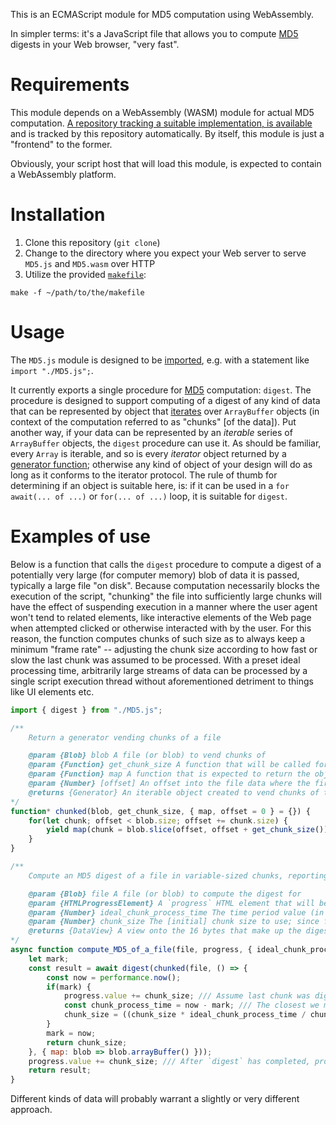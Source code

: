 This is an ECMAScript module for MD5 computation using WebAssembly.

In simpler terms: it's a JavaScript file that allows you to compute [MD5](http://en.wikipedia.org/wiki/MD5) digests in your Web browser, "very fast".

# Requirements

This module depends on a WebAssembly (WASM) module for actual MD5 computation. [A repository tracking a suitable implementation, is available](http://github.com/amn/MD5.wasm) and is tracked by this repository automatically. By itself, this module is just a "frontend" to the former.

Obviously, your script host that will load this module, is expected to contain a WebAssembly platform.

# Installation

1. Clone this repository (`git clone`)
2. Change to the directory where you expect your Web server to serve `MD5.js` and `MD5.wasm` over HTTP
3. Utilize the provided [`makefile`](https://www.gnu.org/software/make):

```
make -f ~/path/to/the/makefile
```

# Usage

The `MD5.js` module is designed to be [imported](http://tc39.es/ecma262/multipage/ecmascript-language-scripts-and-modules.html#sec-imports), e.g. with a statement like `import "./MD5.js";`.

It currently exports a single procedure for [MD5](http://en.wikipedia.org/wiki/MD5) computation: `digest`. The procedure is designed to support computing of a digest of any kind of data that can be represented by object that [iterates](http://tc39.es/ecma262/#sec-iteration) over `ArrayBuffer` objects (in context of the computation referred to as "chunks" [of the data]). Put another way, if your data can be represented by an *iterable* series of `ArrayBuffer` objects, the `digest` procedure can use it. As should be familiar, every `Array` is iterable, and so is every *iterator* object returned by a [generator function](http://tc39.es/ecma262/multipage/control-abstraction-objects.html#sec-generator-objects); otherwise any kind of object of your design will do as long as it conforms to the iterator protocol. The rule of thumb for determining if an object is suitable here, is: if it can be used in a `for await(... of ...)` or `for(... of ...)` loop, it is suitable for `digest`.

# Examples of use

Below is a function that calls the `digest` procedure to compute a digest of a potentially very large (for computer memory) blob of data it is passed, typically a large file "on disk". Because computation necessarily blocks the execution of the script, "chunking" the file into sufficiently large chunks will have the effect of suspending execution in a manner where the user agent won't tend to related elements, like interactive elements of the Web page when attempted clicked or otherwise interacted with by the user. For this reason, the function computes chunks of such size as to always keep a minimum "frame rate" -- adjusting the chunk size according to how fast or slow the last chunk was assumed to be processed. With a preset ideal processing time, arbitrarily large streams of data can be processed by a single script execution thread without aforementioned detriment to things like UI elements etc.

```javascript
import { digest } from "./MD5.js";

/**
	Return a generator vending chunks of a file

	@param {Blob} blob A file (or blob) to vend chunks of
	@param {Function} get_chunk_size A function that will be called for each chunk to vend, expected to return the desired size of the chunk
	@param {Function} map A function that is expected to return the object to vend given a chunk which originally is always a blob; for convenience when wanting to vend something else than blobs; e.g. if you want to vend the original chunk, `map` would be something like `chunk => chunk` (identity function); `map` can also return a `Promise` which will have `chunked` vend the value the promise resolves to
	@param {Number} [offset] An offset into the file data where the first chunk will start at
	@returns {Generator} An iterable object created to vend chunks of the file
*/
function* chunked(blob, get_chunk_size, { map, offset = 0 } = {}) {
	for(let chunk; offset < blob.size; offset += chunk.size) {
		yield map(chunk = blob.slice(offset, offset + get_chunk_size()));
	}
}

/**
	Compute an MD5 digest of a file in variable-sized chunks, reporting progress

	@param {Blob} file A file (or blob) to compute the digest for
	@param {HTMLProgressElement} A `progress` HTML element that will be updated to track progress of the computation
	@param {Number} ideal_chunk_process_time The time period value (in milliseconds) we ideally want chunks to complete processing, in order to retain interactivity; since most user agents strive to retain 60 frames per second (FPS), then that's our default; you can probably retain interactivity even with a period of 100-200 milliseconds (10-5 FPS), which will positively affect speed of total computation, but any larger values than that will effectively bring interactivity to a halt
	@param {Number} chunk_size The [initial] chunk size to use; since for the first chunk we have no basis for measurements to adjust the size, we must assume an initial value; 1 megabyte (2 to the 10th power) should be very modest and more than acceptable on most modern computers, all with rates for processing a single chunk being anywhere between 50 to 500MB/s; the chunk size will anyhow be adjusted to be as big as possible while allowing interactivity specified by `ideal_chunk_processing_time`
	@returns {DataView} A view onto the 16 bytes that make up the digest result
*/
async function compute_MD5_of_a_file(file, progress, { ideal_chunk_process_time = 1000 / 60, chunk_size = 2 ** 20 } = {}) {
	let mark;
	const result = await digest(chunked(file, () => {
		const now = performance.now();
		if(mark) {
			progress.value += chunk_size; /// Assume last chunk was digested so update the progress bar
			const chunk_process_time = now - mark; /// The closest we may get to computing the processing time (in milliseconds) of the last vended chunk
			chunk_size = ((chunk_size * ideal_chunk_process_time / chunk_process_time) & ~(512 - 1)) || 512; /// Align the value on 512 bytes and ensure it's 512 bytes minimum; required by `digest`
		}
		mark = now;
		return chunk_size;
	}, { map: blob => blob.arrayBuffer() }));
	progress.value += chunk_size; /// After `digest` has completed, progress was only updated before the last chunk was vended, so update it for the last time (should correctly become a 100% value)
	return result;
}
```

Different kinds of data will probably warrant a slightly or very different approach.
